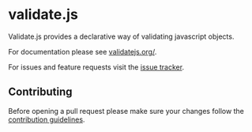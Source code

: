 validate.js
===
Validate.js provides a declarative way of validating javascript objects.

For documentation please see [validatejs.org/](http://validatejs.org/).

For issues and feature requests visit the [issue tracker](https://github.com/wrapp/validate.js/issues).

Contributing
---
Before opening a pull request please make sure your changes follow the
[contribution guidelines](https://github.com/wrapp/validate.js/blob/master/CONTRIBUTING.md).
